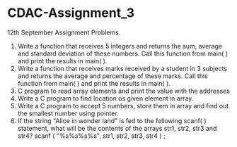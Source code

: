# CDAC-Assignment_3
12th September Assignment Problems. 

1.	Write a function that receives 5 integers and returns the sum, average and standard deviation of these numbers.
	 Call this function from main( ) and print the results in main( ).
2.	Write a function that receives marks received by a student in 3 subjects and returns the average and percentage of these marks. 
	Call this function from main( ) and print the results in main( ).
3.	C program to read array elements and print the value with the addresses
4. 	Write a C program to find location os given element in array.
5.	Write a C program to accept 5 numbers, store them in array and find out the smallest number using pointer. 
6.	If the string "Alice in wonder land" is fed to the following scanf( ) statement,
	 what will be the contents of the arrays str1, str2, str3 and str4? scanf ( "%s%s%s%s", str1, str2, str3, str4 ) ;
